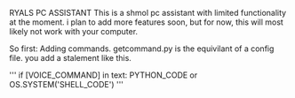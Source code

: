 RYALS PC ASSISTANT
This is a shmol pc assistant with limited functionality at the moment. i plan to add more features soon, but for now, this will most likely not work with your computer. 

So first: Adding commands.
getcommand.py is the equivilant of a config file. you add a stalement like this.

'''
if [VOICE_COMMAND] in text:
	PYTHON_CODE or
	OS.SYSTEM('SHELL_CODE')
'''
